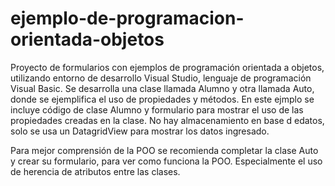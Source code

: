 # ejemplo-de-programacion-orientada-objetos

Proyecto de formularios con ejemplos de programación orientada a objetos, utilizando entorno de desarrollo Visual Studio, lenguaje de programación Visual Basic. 
Se desarrolla una clase llamada Alumno y otra llamada Auto, donde se ejemplifica el uso de propiedades y métodos.
En este ejmplo se incluye código de clase Alumno y formulario para mostrar el uso de las propiedades creadas en la clase.
No hay almacenamiento en base d edatos, solo se usa un DatagridView para mostrar los datos ingresado.

Para mejor comprensión de la POO se recomienda completar la clase Auto y crear su formulario, para ver como funciona la POO.
Especialmente el uso de herencia de atributos entre las clases.


